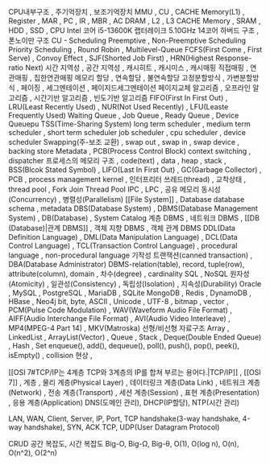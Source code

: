 
CPU내부구조 , 주기억장치 , 보조기억장치
MMU , CU , CACHE Memory(L1) , Register , MAR , PC , IR , MBR , AC
DRAM , L2 , L3 CACHE Memory , SRAM , HDD , SSD , CPU
Intel 코어 i5-13600K 랩터레이크  5.10GHz 14코어
하버드 구조 , 폰노이만 구조
CU - Scheduling
Preemptive , Non-Preemptive Scheduling
Priority Scheduling , Round Robin , Multilevel-Queue
FCFS(First Come , First Serve) , Convoy Effect , SJF(Shorted Job First) , HRN(Highest Response-ratio Next)
시간 지역성 , 공간 지역성 , 캐시히트 , 캐시미스 , 캐시매핑
직접매핑 , 연관매핑 , 집한연관매핑
메모리 할당 , 연속할당 , 불연속할당
고정분할방식 , 가변분할방식 , 페이징 , 세그멘테이션 , 페이지드세그멘테이션
페이지교체 알고리즘 , 오프라인 알고리즘 , 시간기반 알고리즘 , 빈도기반 알고리즘
FIFO(First In First Out) , LRU(Least Recently Used) , NUR(Not Used Recently) , LFU(Leaste Frequently Used)
Waiting Queue , Job Queue , Ready Queue , Device Queuepu
TSS(Time-Sharing System)
long term scheduler , medium term scheduler , short term scheduler
job scheduler , cpu scheduler , device scheduler
Swapping(주-보조 교환) , swap out , swap in , swap device , backing store
Metadata , PCB(Process Control Block)
context switching , dispatcher
프로세스의 메모리 구조 , code(text) , data , heap , stack , 
BSS(Blcok Stated Symbol) , LIFO(Last In First Out) , GC(Garbage Collector) , PCB , process management
kernel , 인터프리터
쓰레드(thread) , 교착상태 , thread pool , Fork Join Thread Pool
IPC , LPC , 공유 메모리
동시성(Concurrency) , 병렬성(Parallelism)
[[File System]] , Database
database schema , metadata
DBS(Database System) , DBMS(Database Management System) , DB(Database) , System Catalog
계층 DBMS , 네트워크 DBMS , [[DB (Database)|관계 DBMS]] , 객체 지향 DBMS , 객체 관계 DBMS
DDL(Data Definition Language) , DML(Data Manipulation Language) , DCL(Data Control Language) , TCL(Transaction Control Language) , procedural language , non-procedural language
기작성 트랜잭션(canned transaction) , DBA(Database Administrator)
DBMS-relation(table), record, tuple(row), attribute(column), domain , 차수(degree) , cardinality
SQL , NoSQL
원자성(Atomicity) , 일관성(Consistency) , 독립성(Isolation) , 지속성(Durability)
Oracle , MySQL , PostgreSQL , MariaDB , SQLite
MongoDB , Redis , DynamoDB , HBase , Neo4j
bit, byte, ASCII , Unicode , UTF-8 , bitmap , vector , PCM(Pulse Code Modulation) , WAV(Waveform Audio File Format) , AIFF(Audio Interchange File Format) , AVI(Audio Video Interleave) , MP4(MPEG-4 Part 14) , MKV(Matroska)
선형/비선형 자료구조
Array , LinkedList , ArrayList(Vector) , Queue , Stack , Deque(Double Ended Queue) , Hash , Set
enqueue(), add(), dequeue(), poll(), push(), pop(), peek(), isEmpty() , collision 현상 , 

[[OSI 7#TCP/IP는 4계층 TCP와 3계층의 IP를 합쳐 부르는 용어다.|TCP/IP]] , [[OSI 7]]  , 계층 , 물리 계층(Physical Layer) , 데이터링크 계층(Data Link) , 네트워크 계층(Network) , 전송 계층(Transport) , 세션 계층(Session) , 표현 계층(Presentation) , 응용 계층(Application)
DNS(도메인 관리), DHCP(IP할당), NTP(시간 관리)

LAN, WAN, Client, Server, IP, Port, TCP handshake(3-way handshake, 4-way handshake), SYN, ACK
TCP, UDP(User Datagram Protocol)

CRUD
공간 복잡도, 시간 복잡도
Big-O, Big-Ω, Big-θ, O(1), O(log n), O(n), O(n^2), O(2^n)